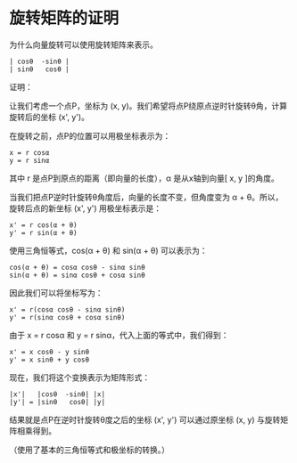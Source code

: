 # 旋转矩阵的证明

为什么向量旋转可以使用旋转矩阵来表示。

```
| cosθ  -sinθ |
| sinθ   cosθ |
```

证明：

让我们考虑一个点P，坐标为 (x, y)。我们希望将点P绕原点逆时针旋转θ角，计算旋转后的坐标 (x', y')。

在旋转之前，点P的位置可以用极坐标表示为：

```
x = r cosα
y = r sinα
```

其中 r 是点P到原点的距离（即向量的长度），α 是从x轴到向量[ x, y ]的角度。

当我们把点P逆时针旋转θ角度后，向量的长度不变，但角度变为 α + θ。所以，旋转后点的新坐标 (x', y') 用极坐标表示是：

```
x' = r cos(α + θ)
y' = r sin(α + θ)
```

使用三角恒等式，cos(α + θ) 和 sin(α + θ) 可以表示为：

```
cos(α + θ) = cosα cosθ - sinα sinθ
sin(α + θ) = sinα cosθ + cosα sinθ
```

因此我们可以将坐标写为：

```
x' = r(cosα cosθ - sinα sinθ)
y' = r(sinα cosθ + cosα sinθ)
```

由于 x = r cosα 和 y = r sinα，代入上面的等式中，我们得到：

```
x' = x cosθ - y sinθ
y' = x sinθ + y cosθ
```

现在，我们将这个变换表示为矩阵形式：

```
|x'|   |cosθ  -sinθ| |x|
|y'| = |sinθ   cosθ| |y|
```

结果就是点P在逆时针旋转θ度之后的坐标 (x', y') 可以通过原坐标 (x, y) 与旋转矩阵相乘得到。

（使用了基本的三角恒等式和极坐标的转换。）
